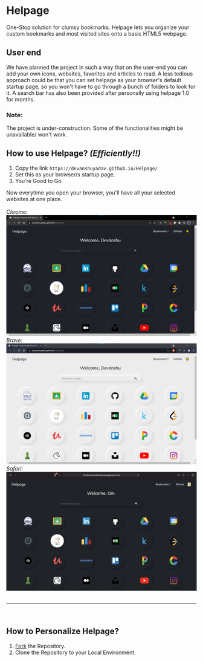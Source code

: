# Helpage
One-Stop solution for clumsy bookmarks. Helpage lets you organize your custom bookmarks and most visited sites onto a basic HTML5 webpage.

## User end
We have planned the project in such a way that on the user-end you can add your own icons, websites, favorites and articles to read.
A less tedious approach could be that you can set helpage as your browser's default startup page, so you won't have to go through a bunch of folders to look for it.
A search bar has also been provided after personally using helpage 1.0 for months.

### Note:
The project is under-construction. Some of the functionalities might be unavailable/ won't work.


## **How to use Helpage?** *(Efficiently!!)*
1. Copy the link ```https://devanshuyadav.github.io/Helpage/```
2. Set this as your browser/s startup page.
3. You're Good to Go. 

Now everytime you open your browser, you'll have all your selected websites at one place.
<br/><br/>
*Chrome:*
![Chrome-Helpage](/images/helpageChrome.png)
*Brave:*
![Brave-Helpage](/images/helpageBrave.png)
<br/>
*Safari:*
![Safari-Helpage](/images/helpageSafari.png)
<br>
<br/>

---
<br/>

## **How to Personalize Helpage?**
1. [Fork]() the Repository.
2. Clone the Repository to your Local Environment.